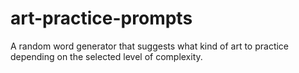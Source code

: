 # art-practice-prompts
A random word generator that suggests what kind of art to practice depending on the selected level of complexity.
